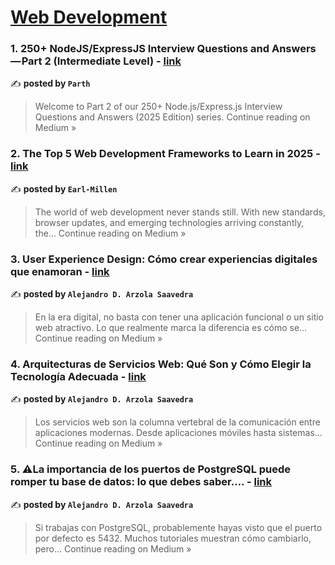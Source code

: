 
<h1><a href=https://medium.com/tag/web-development/recommended target="_blank" rel="noopener noreferrer">Web Development</a></h1>
<h3>1. 250+ NodeJS/ExpressJS Interview Questions and Answers — Part 2 (Intermediate Level) - <a href="https://medium.com/@parthraval01/250-nodejs-expressjs-interview-questions-and-answers-part-2-intermediate-level-db00426c5abd?source=rss------web_development-5" target="_blank" rel="noopener noreferrer">link</a></h3>

✍️ **posted by `Parth`**

<blockquote>Welcome to Part 2 of our 250+ Node.js/Express.js Interview Questions and Answers (2025 Edition) series.
Continue reading on Medium »</blockquote>

<h3>2. The Top 5 Web Development Frameworks to Learn in 2025  - <a href="https://medium.com/@earlmillen7/the-top-5-web-development-frameworks-to-learn-in-2025-fb03ae1440a4?source=rss------web_development-5" target="_blank" rel="noopener noreferrer">link</a></h3>

✍️ **posted by `Earl-Millen`**

<blockquote>The world of web development never stands still. With new standards, browser updates, and emerging technologies arriving constantly, the…
Continue reading on Medium »</blockquote>

<h3>3. User Experience Design: Cómo crear experiencias digitales que enamoran - <a href="https://medium.com/@Alejandro.D.A.S/user-experience-design-c%C3%B3mo-crear-experiencias-digitales-que-enamoran-b0223eab903e?source=rss------web_development-5" target="_blank" rel="noopener noreferrer">link</a></h3>

✍️ **posted by `Alejandro D. Arzola Saavedra`**

<blockquote>En la era digital, no basta con tener una aplicación funcional o un sitio web atractivo. Lo que realmente marca la diferencia es cómo se…
Continue reading on Medium »</blockquote>

<h3>4.  Arquitecturas de Servicios Web: Qué Son y Cómo Elegir la Tecnología Adecuada - <a href="https://medium.com/@Alejandro.D.A.S/arquitecturas-de-servicios-web-qu%C3%A9-son-y-c%C3%B3mo-elegir-la-tecnolog%C3%ADa-adecuada-6a22c6e8e588?source=rss------web_development-5" target="_blank" rel="noopener noreferrer">link</a></h3>

✍️ **posted by `Alejandro D. Arzola Saavedra`**

<blockquote>Los servicios web son la columna vertebral de la comunicación entre aplicaciones modernas. Desde aplicaciones móviles hasta sistemas…
Continue reading on Medium »</blockquote>

<h3>5. ⚠️La importancia de los puertos de PostgreSQL puede romper tu base de datos: lo que debes saber…. - <a href="https://medium.com/@Alejandro.D.A.S/%EF%B8%8Fla-importancia-de-los-puertos-de-postgresql-puede-romper-tu-base-de-datos-lo-que-debes-saber-ee4757db9f40?source=rss------web_development-5" target="_blank" rel="noopener noreferrer">link</a></h3>

✍️ **posted by `Alejandro D. Arzola Saavedra`**

<blockquote>Si trabajas con PostgreSQL, probablemente hayas visto que el puerto por defecto es 5432. Muchos tutoriales muestran cómo cambiarlo, pero…
Continue reading on Medium »</blockquote>

